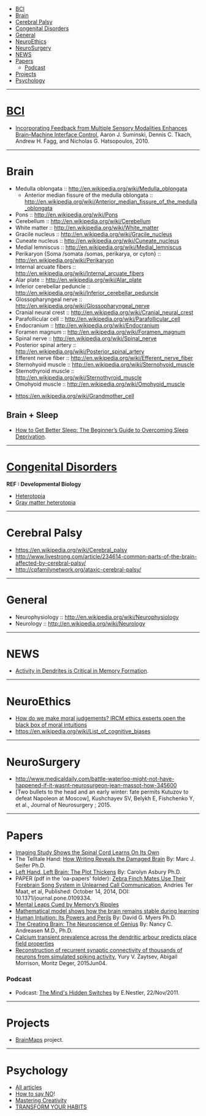 + [BCI](#bci)
+ [Brain](#brain)
+ [Cerebral Palsy](#cerebral-palsy)
+ [Congenital Disorders](#congenital-disorders)
+ [General](#general)
+ [NeuroEthics](#neuroethics)
+ [NeuroSurgery](#neurosurgery)
+ [NEWS](#news)
+ [Papers](#papers)
   + [Podcast](#podcast)
+ [Projects](#projects)
+ [Psychology](#psychology)

----

# [BCI](https://en.wikipedia.org/wiki/Brain%E2%80%93computer_interface)
+ [Incorporating Feedback from Multiple Sensory Modalities Enhances Brain–Machine Interface Control](http://www.cs.ou.edu/~fagg/papers/2010/suminski-etal-2010.pdf), Aaron J. Suminski, Dennis C. Tkach, Andrew H. Fagg, and Nicholas G. Hatsopoulos, 2010.

----

# Brain
* Medulla oblongata :: http://en.wikipedia.org/wiki/Medulla_oblongata
   * Anterior median fissure of the medulla oblongata :: http://en.wikipedia.org/wiki/Anterior_median_fissure_of_the_medulla_oblongata
* Pons :: http://en.wikipedia.org/wiki/Pons
* Cerebellum :: http://en.wikipedia.org/wiki/Cerebellum
* White matter :: http://en.wikipedia.org/wiki/White_matter
* Gracile nucleus :: http://en.wikipedia.org/wiki/Gracile_nucleus
* Cuneate nucleus :: http://en.wikipedia.org/wiki/Cuneate_nucleus
* Medial lemniscus :: http://en.wikipedia.org/wiki/Medial_lemniscus 
* Perikaryon {Soma /somata /somas, perikarya, or cyton} :: http://en.wikipedia.org/wiki/Perikaryon
* Internal arcuate fibers :: http://en.wikipedia.org/wiki/Internal_arcuate_fibers
* Alar plate :: http://en.wikipedia.org/wiki/Alar_plate
* Inferior cerebellar peduncle :: http://en.wikipedia.org/wiki/Inferior_cerebellar_peduncle
* Glossopharyngeal nerve :: http://en.wikipedia.org/wiki/Glossopharyngeal_nerve
* Cranial neural crest :: http://en.wikipedia.org/wiki/Cranial_neural_crest
* Parafollicular cell :: http://en.wikipedia.org/wiki/Parafollicular_cell
* Endocranium :: http://en.wikipedia.org/wiki/Endocranium
* Foramen magnum :: http://en.wikipedia.org/wiki/Foramen_magnum
* Spinal nerve :: http://en.wikipedia.org/wiki/Spinal_nerve  
* Posterior spinal artery :: http://en.wikipedia.org/wiki/Posterior_spinal_artery
* Efferent nerve fiber :: http://en.wikipedia.org/wiki/Efferent_nerve_fiber
* Sternohyoid muscle :: http://en.wikipedia.org/wiki/Sternohyoid_muscle
* Sternothyroid muscle :: http://en.wikipedia.org/wiki/Sternothyroid_muscle
* Omohyoid muscle :: http://en.wikipedia.org/wiki/Omohyoid_muscle
+ https://en.wikipedia.org/wiki/Grandmother_cell

## Brain + Sleep
+ [How to Get Better Sleep: The Beginner’s Guide to Overcoming Sleep Deprivation](http://jamesclear.com/better-sleep).

----

# [Congenital Disorders](http://en.wikipedia.org/wiki/Category:Congenital_disorders)
**REF : Developmental Biology**
+ [Heterotopia](http://en.wikipedia.org/wiki/Heterotopia_%28medicine%29)
+ [Gray matter heterotopia](http://en.wikipedia.org/wiki/Gray_matter_heterotopia)

----

# Cerebral Palsy
+ https://en.wikipedia.org/wiki/Cerebral_palsy
+ http://www.livestrong.com/article/234614-common-parts-of-the-brain-affected-by-cerebral-palsy/
+ http://cpfamilynetwork.org/ataxic-cerebral-palsy/

----

# General
+ Neurophysiology :: http://en.wikipedia.org/wiki/Neurophysiology
+ Neurology :: http://en.wikipedia.org/wiki/Neurology


----

# NEWS
+ [Activity in Dendrites is Critical in Memory Formation](http://neurosciencenews.com/neuroscience-dendrite-memory-formation-1477/). 

----

# NeuroEthics
+ [How do we make moral judgements? IRCM ethics experts open the black box of moral intuitions](http://www.rc-rc.ca/blog/how-do-we-make-moral-judgements-ircm-ethics-experts-open-the-black-box-of-moral-intuitions)
+ https://en.wikipedia.org/wiki/List_of_cognitive_biases

----

# NeuroSurgery
+ http://www.medicaldaily.com/battle-waterloo-might-not-have-happened-if-it-wasnt-neurosurgeon-jean-massot-how-345600
+ [Two bullets to the head and an early winter: fate permits Kutuzov to defeat Napoleon at Moscow], Kushchayev SV, Belykh E, Fishchenko Y, et al., Journal of Neurosurgery ; 2015.


----

# Papers
+ [Imaging Study Shows the Spinal Cord Learns On Its Own](http://www.itnonline.com/article/imaging-study-shows-spinal-cord-learns-its-own)
+ The Telltale Hand: [How Writing Reveals the Damaged Brain](http://www.dana.org/Cerebrum/Default.aspx?id=39304) By: Marc J. Seifer Ph.D.
+ [Left Hand, Left Brain: The Plot Thickens](http://www.dana.org/Cerebrum/2005/Left_Hand,_Left_Brain__The_Plot_Thickens/) By: Carolyn Asbury Ph.D. 
+ PAPER (pdf in the 'oa-papers' folder): [Zebra Finch Mates Use Their Forebrain Song System in Unlearned Call Communication](http://www.plosone.org/article/info%3Adoi%2F10.1371%2Fjournal.pone.0109334), Andries Ter Maat, et al, Published: October 14, 2014, DOI: 10.1371/journal.pone.0109334.
+ [Mental Leaps Cued by Memory’s Ripples](http://www.quantamagazine.org/20141022-mental-leaps-cued-by-memorys-ripples/)
+ [Mathematical model shows how the brain remains stable during learning](http://www.riken.jp/en/pr/press/2014/20141023_1/)
+ [Human Intuition: Its Powers and Perils](http://www.dana.org/Cerebrum/2002/Human_Intuition__The_Brain_Behind_the_Scenes/) By: David G. Myers Ph.D. 
+ [The Creating Brain: The Neuroscience of Genius](http://www.dana.org/Cerebrum/2005/The_Creating_Brain__The_Neuroscience_of_Genius/) By: Nancy C. Andreasen M.D., Ph.D.
+ [Calcium transient prevalence across the dendritic arbour predicts place field properties](http://www.nature.com/nature/journal/vaop/ncurrent/full/nature13871.html)
+ [Reconstruction of recurrent synaptic connectivity of thousands of neurons from simulated spiking activity](http://link.springer.com/article/10.1007/s10827-015-0565-5), Yury V. Zaytsev, Abigail Morrison, Moritz Deger, 2015Jun04.

### Podcast
+ Podcast: [The Mind's Hidden Switches](http://www.scientificamerican.com/podcast/episode/the-minds-hidden-switches-11-11-22/) by E.Nestler, 22/Nov/2011.

----

# Projects
+ [BrainMaps](http://en.wikipedia.org/wiki/BrainMaps) project.

---- 

# Psychology
+ [All articles](http://jamesclear.com/archives)
+ [How to say NO](http://jamesclear.com/how-to-say-no)!
+ [Mastering Creativity](http://jamesclear.com/wp-content/uploads/2014/10/creativity-v1.pdf)
+ [TRANSFORM YOUR HABITS](http://jamesclear.com/wp-content/uploads/2013/11/habits-v2.pdf)

